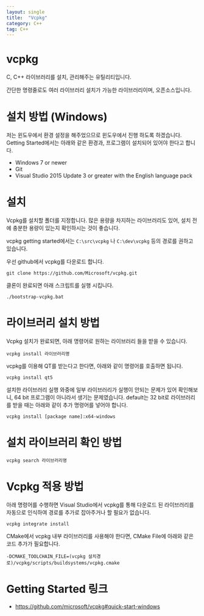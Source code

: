 ```yaml
---
layout: single
title:  "Vcpkg"
category: C++
tag: C++
---
```


# vcpkg
C, C++ 라이브러리를 설치, 관리해주는 유틸리티입니다.

간단한 명령줄로도 여러 라이브러리 설치가 가능한 라이브러리이며, 오픈소스입니다.

# 설치 방법 (Windows)
저는 윈도우에서 환경 설정을 해주었으므로 윈도우에서 진행 하도록 하겠습니다.
Getting Started에서는 아래와 같은 환경과, 프로그램이 설치되어 있어야 한다고 합니다.
* Windows 7 or newer
* Git
* Visual Studio 2015 Update 3 or greater with the English language pack

# 설치
Vcpkg를 설치할 폴더를 지정합니다.
많은 용량을 차지하는 라이브러리도 있어, 설치 전에 충분한 용량이 있는지 확인하시는 것이 좋습니다.

vcpkg getting started에서는 `C:\src\vcpkg` 나 `C:\dev\vcpkg` 등의 경로를 권하고 있습니다.

우선 github에서 vcpkg를 다운로드 합니다.

    git clone https://github.com/Microsoft/vcpkg.git


클론이 완료되면 아래 스크립트를 실행 시킵니다.

    ./bootstrap-vcpkg.bat


# 라이브러리 설치 방법
Vcpkg 설치가 완료되면, 아래 명령어로 원하는 라이브러리 들을 받을 수 있습니다.

    vcpkg install 라이브러리명

vcpkg를 이용해 QT를 받는다고 한다면, 아래와 같이 명령어를 호출하면 됩니다.

    vcpkg install qt5 

설치한 라이브러리 실행 와중에 일부 라이브러리가 실행이 안되는 문제가 있어 확인해보니, 64 bit 프로그램이 아니라서 생기는 문제였습니다.
default는 32 bit로 라이브러리를 받을 때는 아래와 같이 추가 명령어를 넣어야 합니다.

    vcpkg install [package name]:x64-windows

# 설치 라이브러리 확인 방법

    vcpkg search 라이브러리명

# Vcpkg 적용 방법
아래 명령어를 수행하면 Visual Studio에서 vcpkg를 통해 다운로드 된 라이브러리를 자동으로 인식하여 경로를 추가로 잡아주거나 할 필요가 없습니다.  

    vcpkg integrate install

CMake에서 vcpkg 내부 라이브러리를 사용해야 한다면, CMake File에 아래와 같은 코드 추가가 필요합니다.

    -DCMAKE_TOOLCHAIN_FILE=(vcpkg 설치경로)/vcpkg/scripts/buildsystems/vcpkg.cmake


# Getting Started 링크
* https://github.com/microsoft/vcpkg#quick-start-windows